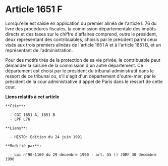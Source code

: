 # Article 1651 F

Lorsqu'elle est saisie en application du premier alinéa de l'article L 76 du livre des procédures fiscales, la commission
départementale des impôts directs et des taxes sur le chiffre d'affaires comprend, outre le président, deux représentant des
contribuables, choisis par le président parmi ceux visés aux trois premiers alinéas de l'article 1651 A et à l'article 1651
B, et un représentant de l'administration.

Pour des motifs tirés de la protection de sa vie privée, le contribuable peut demander la saisine de la commission d'un autre
département. Ce département est choisi par le président du tribunal administratif dans le ressort de ce tribunal ou, s'il
s'agit d'un département d'outre-mer, par le président de la cour administrative d'appel de Paris dans le ressort de cette
cour.

**Liens relatifs à cet article**

	**Cite**:

	  - CGI 1651 A, 1651 B
	  - LPF L76

	**Liens**:

	  - HISTO: Edition du 24 juin 1991

	**Modifié par**:

	  - Loi n°90-1169 du 29 décembre 1990 - art. 55 () JORF 30 décembre 1990
